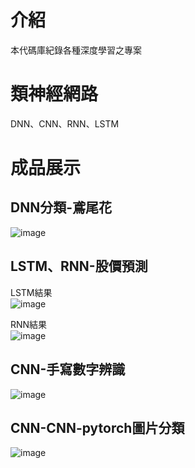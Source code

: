 # 介紹
本代碼庫紀錄各種深度學習之專案

# 類神經網路
DNN、CNN、RNN、LSTM

# 成品展示
## DNN分類-鳶尾花  
![image](https://github.com/cj20200112/DL/assets/166897672/e491a9a3-473e-4b41-8b6c-84f3f66b238f)
  
## LSTM、RNN-股價預測  
LSTM結果  
![image](https://github.com/cj20200112/DL/assets/166897672/56994aca-51f3-426e-acd4-41d255f771d5)

RNN結果  
![image](https://github.com/cj20200112/DL/assets/166897672/5a38eb2c-78e4-4a19-b495-a428c0e587fc)

## CNN-手寫數字辨識  
![image](https://github.com/cj20200112/DL/assets/166897672/64835702-96c8-4b02-a3d4-98c260be38ff)

## CNN-CNN-pytorch圖片分類  
![image](https://github.com/cj20200112/DL/assets/166897672/8d1db18b-afca-494d-9f7e-aba5fe5e47ed)  

  

